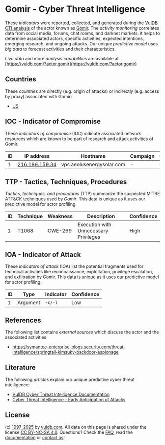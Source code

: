 # Gomir - Cyber Threat Intelligence

These _indicators_ were reported, collected, and generated during the [VulDB CTI analysis](https://vuldb.com/?kb.cti) of the actor known as [Gomir](https://vuldb.com/?actor.gomir). The _activity monitoring_ correlates data from social media, forums, chat rooms, and darknet markets. It helps to determine associated actors, specific activities, expected intentions, emerging research, and ongoing attacks. Our unique _predictive model_ uses _big data_ to forecast activities and their characteristics.

_Live data_ and more _analysis capabilities_ are available at [https://vuldb.com/?actor.gomir](https://vuldb.com/?actor.gomir)

## Countries

These _countries_ are directly (e.g. origin of attacks) or indirectly (e.g. access by proxy) associated with Gomir:

* [US](https://vuldb.com/?country.us)

## IOC - Indicator of Compromise

These _indicators of compromise_ (IOC) indicate associated network resources which are known to be part of research and attack activities of Gomir.

ID | IP address | Hostname | Campaign | Confidence
-- | ---------- | -------- | -------- | ----------
1 | [216.189.159.34](https://vuldb.com/?ip.216.189.159.34) | vps.aeolusenergysolar.com | - | High

## TTP - Tactics, Techniques, Procedures

_Tactics, techniques, and procedures_ (TTP) summarize the suspected MITRE ATT&CK techniques used by _Gomir_. This data is unique as it uses our predictive model for actor profiling.

ID | Technique | Weakness | Description | Confidence
-- | --------- | -------- | ----------- | ----------
1 | T1068 | CWE-269 | Execution with Unnecessary Privileges | High

## IOA - Indicator of Attack

These _indicators of attack_ (IOA) list the potential fragments used for technical activities like reconnaissance, exploitation, privilege escalation, and exfiltration by Gomir. This data is unique as it uses our predictive model for actor profiling.

ID | Type | Indicator | Confidence
-- | ---- | --------- | ----------
1 | Argument | `-c/-l` | Low

## References

The following list contains _external sources_ which discuss the actor and the associated activities:

* https://symantec-enterprise-blogs.security.com/threat-intelligence/springtail-kimsuky-backdoor-espionage

## Literature

The following _articles_ explain our unique predictive cyber threat intelligence:

* [VulDB Cyber Threat Intelligence Documentation](https://vuldb.com/?kb.cti)
* [Cyber Threat Intelligence - Early Anticipation of Attacks](https://www.scip.ch/en/?labs.20201022)

## License

(c) [1997-2025](https://vuldb.com/?kb.changelog) by [vuldb.com](https://vuldb.com/?kb.about). All data on this page is shared under the license [CC BY-NC-SA 4.0](https://creativecommons.org/licenses/by-nc-sa/4.0/). Questions? Check the [FAQ](https://vuldb.com/?kb.faq), read the [documentation](https://vuldb.com/?kb) or [contact us](https://vuldb.com/?contact)!
